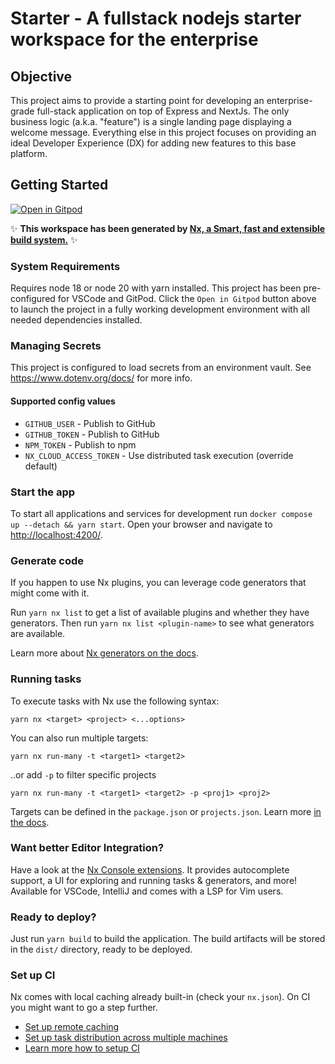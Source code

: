 # Starter - A fullstack nodejs starter workspace for the enterprise

## Objective

This project aims to provide a starting point for developing an enterprise-grade full-stack application on top of Express and NextJs. The only business logic (a.k.a. "feature") is a single landing page displaying a welcome message. Everything else in this project focuses on providing an ideal Developer Experience (DX) for adding new features to this base platform.

## Getting Started

[![Open in Gitpod](https://gitpod.io/button/open-in-gitpod.svg)](https://gitpod.io/#https://github.com/drkstr101/starter)

✨ **This workspace has been generated by [Nx, a Smart, fast and extensible build system.](https://nx.dev)** ✨

### System Requirements

Requires node 18 or node 20 with yarn installed. This project has been pre-configured for VSCode and GitPod. Click the `Open in Gitpod` button above to launch the project in a fully working development environment with all needed dependencies installed.

### Managing Secrets

This project is configured to load secrets from an environment vault. See <https://www.dotenv.org/docs/> for more info.

#### Supported config values

- `GITHUB_USER` - Publish to GitHub
- `GITHUB_TOKEN` - Publish to GitHub
- `NPM_TOKEN` - Publish to npm
- `NX_CLOUD_ACCESS_TOKEN` - Use distributed task execution (override default)

### Start the app

To start all applications and services for development run `docker compose up --detach && yarn start`. Open your browser and navigate to <http://localhost:4200/>.

### Generate code

If you happen to use Nx plugins, you can leverage code generators that might come with it.

Run `yarn nx list` to get a list of available plugins and whether they have generators. Then run `yarn nx list <plugin-name>` to see what generators are available.

Learn more about [Nx generators on the docs](https://nx.dev/plugin-features/use-code-generators).

### Running tasks

To execute tasks with Nx use the following syntax:

```shell
yarn nx <target> <project> <...options>
```

You can also run multiple targets:

```shell
yarn nx run-many -t <target1> <target2>
```

..or add `-p` to filter specific projects

```shell
yarn nx run-many -t <target1> <target2> -p <proj1> <proj2>
```

Targets can be defined in the `package.json` or `projects.json`. Learn more [in the docs](https://nx.dev/core-features/run-tasks).

### Want better Editor Integration?

Have a look at the [Nx Console extensions](https://nx.dev/nx-console). It provides autocomplete support, a UI for exploring and running tasks & generators, and more! Available for VSCode, IntelliJ and comes with a LSP for Vim users.

### Ready to deploy?

Just run `yarn build` to build the application. The build artifacts will be stored in the `dist/` directory, ready to be deployed.

### Set up CI

Nx comes with local caching already built-in (check your `nx.json`). On CI you might want to go a step further.

- [Set up remote caching](https://nx.dev/core-features/share-your-cache)
- [Set up task distribution across multiple machines](https://nx.dev/core-features/distribute-task-execution)
- [Learn more how to setup CI](https://nx.dev/recipes/ci)
